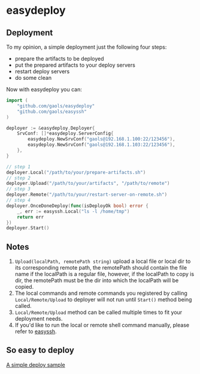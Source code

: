 # easydeploy

## Deployment

To my opinion, a simple deployment just the following four steps:

* prepare the artifacts to be deployed
* put the prepared artifacts to your deploy servers
* restart deploy servers
* do some clean

Now with easydeploy you can:

```go
import (
	"github.com/gaols/easydeploy"
	"github.com/gaols/easyssh"
)

deployer := &easydeploy.Deployer{
    SrvConf: []*easydeploy.ServerConfig{
        easydeploy.NewSrvConf("gaols@192.168.1.100:22/123456"),
        easydeploy.NewSrvConf("gaols@192.168.1.103:22/123456"),
    },
}

// step 1
deployer.Local("/path/to/your/prepare-artifacts.sh")
// step 2
deployer.Upload("/path/to/your/artifacts", "/path/to/remote")
// step 3
deployer.Remote("/path/to/your/restart-server-on-remote.sh")
// step 4
deployer.OnceDoneDeploy(func(isDeployOk bool) error {
    _, err := easyssh.Local("ls -l /home/tmp")
    return err
})
deployer.Start()
```

## Notes

1. `Upload(localPath, remotePath string)` upload a local file or local dir to its corresponding remote path, the remotePath 
should contain the file name if the localPath is a regular file, however, if the localPath to copy is dir, the remotePath must
be the dir into which the localPath will be copied.
2. The local commands and remote commands you registered by calling `Local/Remote/Upload` to deployer will not run until
`Start()` method being called. 
3. `Local/Remote/Upload` method can be called multiple times to fit your deployment needs.  
4. If you'd like to run the local or remote shell command manually, please refer to [easyssh](https://github.com/gaols/easyssh).

## So easy to deploy

[A simple deploy sample](https://github.com/gaols/easydeploy/blob/master/example/deploy.go)
